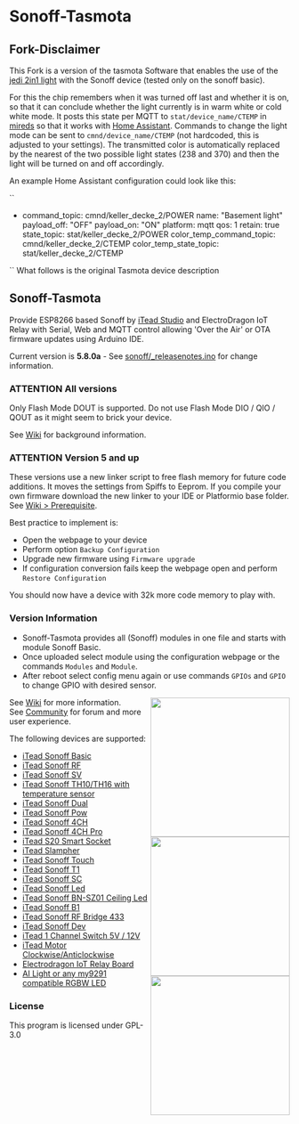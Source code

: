 # Sonoff-Tasmota

## Fork-Disclaimer

This Fork is a version of the tasmota Software that enables the use of the [jedi 2in1 light](http://www.jedi-light.com/de_DE/page/2-in-1) with the Sonoff device (tested only on the sonoff basic).

For this the chip remembers when it was turned off last and whether it is on, so that it can conclude whether the light currently is in warm white or cold white mode. It posts this state per MQTT to ``stat/device_name/CTEMP`` in [mireds](https://en.wikipedia.org/wiki/Mired) so that it works with [Home Assistant](https://home-assistant.io/). Commands to change the light mode can be sent to ``cmnd/device_name/CTEMP`` (not hardcoded, this is adjusted to your settings). The transmitted color is automatically replaced by the nearest of the two possible light states (238 and 370) and then the light will be turned on and off accordingly. 

An example Home Assistant configuration could look like this:

``
  - command_topic: cmnd/keller_decke_2/POWER
    name: "Basement light"
    payload_off: "OFF"
    payload_on: "ON"
    platform: mqtt
    qos: 1
    retain: true
    state_topic: stat/keller_decke_2/POWER
    color_temp_command_topic: cmnd/keller_decke_2/CTEMP 
    color_temp_state_topic: stat/keller_decke_2/CTEMP 
  
``
What follows is the original Tasmota device description

## Sonoff-Tasmota

Provide ESP8266 based Sonoff by [iTead Studio](https://www.itead.cc/) and ElectroDragon IoT Relay with Serial, Web and MQTT control allowing 'Over the Air' or OTA firmware updates using Arduino IDE.

Current version is **5.8.0a** - See [sonoff/_releasenotes.ino](https://github.com/arendst/Sonoff-Tasmota/blob/development/sonoff/_releasenotes.ino) for change information.

### ATTENTION All versions

Only Flash Mode DOUT is supported. Do not use Flash Mode DIO / QIO / QOUT as it might seem to brick your device.

See [Wiki](https://github.com/arendst/Sonoff-Tasmota/wiki/Theo's-Tasmota-Tips) for background information.

### ATTENTION Version 5 and up

These versions use a new linker script to free flash memory for future code additions. It moves the settings from Spiffs to Eeprom. If you compile your own firmware download the new linker to your IDE or Platformio base folder. See [Wiki > Prerequisite](https://github.com/arendst/Sonoff-Tasmota/wiki/Prerequisite).

Best practice to implement is:
- Open the webpage to your device
- Perform option ``Backup Configuration``
- Upgrade new firmware using ``Firmware upgrade``
- If configuration conversion fails keep the webpage open and perform ``Restore Configuration``

You should now have a device with 32k more code memory to play with.

### Version Information

- Sonoff-Tasmota provides all (Sonoff) modules in one file and starts with module Sonoff Basic.
- Once uploaded select module using the configuration webpage or the commands ```Modules``` and ```Module```.
- After reboot select config menu again or use commands ```GPIOs``` and ```GPIO``` to change GPIO with desired sensor.

<img src="https://github.com/arendst/arendst.github.io/blob/master/media/sonoffbasic.jpg" width="250" align="right" />

See [Wiki](https://github.com/arendst/Sonoff-Tasmota/wiki) for more information.<br />
See [Community](https://groups.google.com/d/forum/sonoffusers) for forum and more user experience.

The following devices are supported:
- [iTead Sonoff Basic](http://sonoff.itead.cc/en/products/sonoff/sonoff-basic)
- [iTead Sonoff RF](http://sonoff.itead.cc/en/products/sonoff/sonoff-rf)
- [iTead Sonoff SV](https://www.itead.cc/sonoff-sv.html)<img src="https://github.com/arendst/arendst.github.io/blob/master/media/sonoff_th.jpg" width="250" align="right" />
- [iTead Sonoff TH10/TH16 with temperature sensor](http://sonoff.itead.cc/en/products/sonoff/sonoff-th)
- [iTead Sonoff Dual](http://sonoff.itead.cc/en/products/sonoff/sonoff-dual)
- [iTead Sonoff Pow](http://sonoff.itead.cc/en/products/sonoff/sonoff-pow)
- [iTead Sonoff 4CH](http://sonoff.itead.cc/en/products/sonoff/sonoff-4ch)
- [iTead Sonoff 4CH Pro](http://sonoff.itead.cc/en/products/sonoff/sonoff-4ch-pro)
- [iTead S20 Smart Socket](http://sonoff.itead.cc/en/products/residential/s20-socket)
- [iTead Slampher](http://sonoff.itead.cc/en/products/residential/slampher-rf)
- [iTead Sonoff Touch](http://sonoff.itead.cc/en/products/residential/sonoff-touch)
- [iTead Sonoff T1](http://sonoff.itead.cc/en/products/residential/sonoff-t1)
- [iTead Sonoff SC](http://sonoff.itead.cc/en/products/residential/sonoff-sc)
- [iTead Sonoff Led](http://sonoff.itead.cc/en/products/appliances/sonoff-led)<img src="https://github.com/arendst/arendst.github.io/blob/master/media/sonoff4ch.jpg" height="250" align="right" />
- [iTead Sonoff BN-SZ01 Ceiling Led](http://sonoff.itead.cc/en/products/appliances/bn-sz01)
- [iTead Sonoff B1](http://sonoff.itead.cc/en/products/residential/sonoff-b1)
- [iTead Sonoff RF Bridge 433](http://sonoff.itead.cc/en/products/appliances/sonoff-rf-bridge-433)
- [iTead Sonoff Dev](https://www.itead.cc/sonoff-dev.html)
- [iTead 1 Channel Switch 5V / 12V](https://www.itead.cc/smart-home/inching-self-locking-wifi-wireless-switch.html)
- [iTead Motor Clockwise/Anticlockwise](https://www.itead.cc/smart-home/motor-reversing-wifi-wireless-switch.html)
- [Electrodragon IoT Relay Board](http://www.electrodragon.com/product/wifi-iot-relay-board-based-esp8266/)
- [AI Light or any my9291 compatible RGBW LED](http://www.ebay.com/itm/172644855726)


### License

This program is licensed under GPL-3.0
